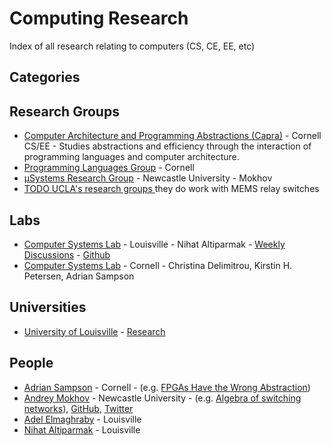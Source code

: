 # Computing Research
Index of all research relating to computers (CS, CE, EE, etc)

## Categories

## Research Groups
* [
Computer Architecture and Programming Abstractions (Capra)](https://capra.cs.cornell.edu) - Cornell CS/EE - Studies abstractions and efficiency through the interaction of programming languages and computer architecture.
* [Programming Languages Group](http://pl.cs.cornell.edu) - Cornell
* [µSystems Research Group](https://www.ncl.ac.uk/engineering/research/eee/microsystems/) - Newcastle University - Mokhov
* [TODO UCLA's research groups ](http://icslwebs.ee.ucla.edu/dejan/researchwiki/index.php/Research) they do work with MEMS relay switches

## Labs
* [Computer Systems Lab](http://cecs.louisville.edu/csl/index.html#Home) - Louisville  - Nihat Altiparmak - [Weekly Discussions](http://cecs.louisville.edu/csl/weeklydiscussions.html) - [Github](https://github.com/UOFL-CSL)
* [Computer Systems Lab](http://www.csl.cornell.edu/) - Cornell - Christina Delimitrou, Kirstin H. Petersen, Adrian Sampson 

## Universities
* [University of Louisville](http://louisville.edu/speed/computer/) - [Research](http://louisville.edu/speed/computer/research)

## People
* [Adrian Sampson](https://www.cs.cornell.edu/~asampson/) - Cornell - (e.g. [FPGAs Have the Wrong Abstraction](https://www.cs.cornell.edu/~asampson/blog/fpgaabstraction.html))
* [Andrey Mokhov](https://www.ncl.ac.uk/engineering/staff/profile/andreymokhov.html#background) - Newcastle University - (e.g. [Algebra of switching networks](http://citeseerx.ist.psu.edu/viewdoc/download?doi=10.1.1.303.8446&rep=rep1&type=pdf)), [GitHub](https://github.com/snowleopard), [Twitter](https://twitter.com/andreymokhov)
* [Adel Elmaghraby](http://louisville.edu/speed/people/faculty/elmaghrabyAdel) - Louisville
* [Nihat Altiparmak](http://cecs.louisville.edu/nihat/) - Louisville
